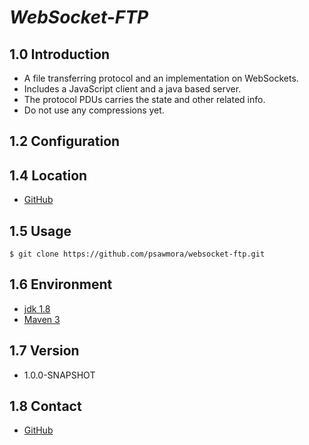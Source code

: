 **_WebSocket-FTP_**
======

## 1.0 Introduction
* A file transferring protocol and an implementation on WebSockets.
* Includes a JavaScript client and a java based server.
* The protocol PDUs carries the state and other related info.
* Do not use any compressions yet.
   
## 1.2 Configuration

## 1.4 Location
* [GitHub](https://github.com/psawmora/websocket-ftp)

## 1.5 Usage
``$ git clone https://github.com/psawmora/websocket-ftp.git
``   
## 1.6 Environment

* [jdk 1.8](http://www.oracle.com/technetwork/java/javase/downloads/)
* [Maven 3](https://maven.apache.org/download.cgi)
   
## 1.7 Version
- 1.0.0-SNAPSHOT
     
## 1.8 Contact
* [GitHub](https://github.com/psawmora/websocket-ftp)